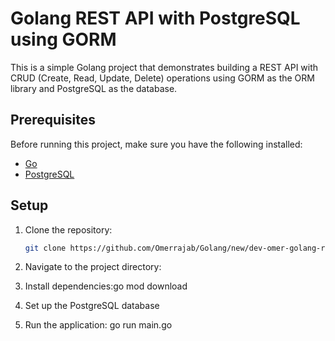 # Golang REST API with PostgreSQL using GORM

This is a simple Golang project that demonstrates building a REST API with CRUD (Create, Read, Update, Delete) operations using GORM as the ORM library and PostgreSQL as the database.

## Prerequisites

Before running this project, make sure you have the following installed:

- [Go](https://golang.org/doc/install)
- [PostgreSQL](https://www.postgresql.org/download/)

## Setup

1. Clone the repository:

   ```bash
   git clone https://github.com/Omerrajab/Golang/new/dev-omer-golang-restapi.git
2. Navigate to the project directory:
3. Install dependencies:go mod download
4. Set up the PostgreSQL database
5. Run the application:
go run main.go
